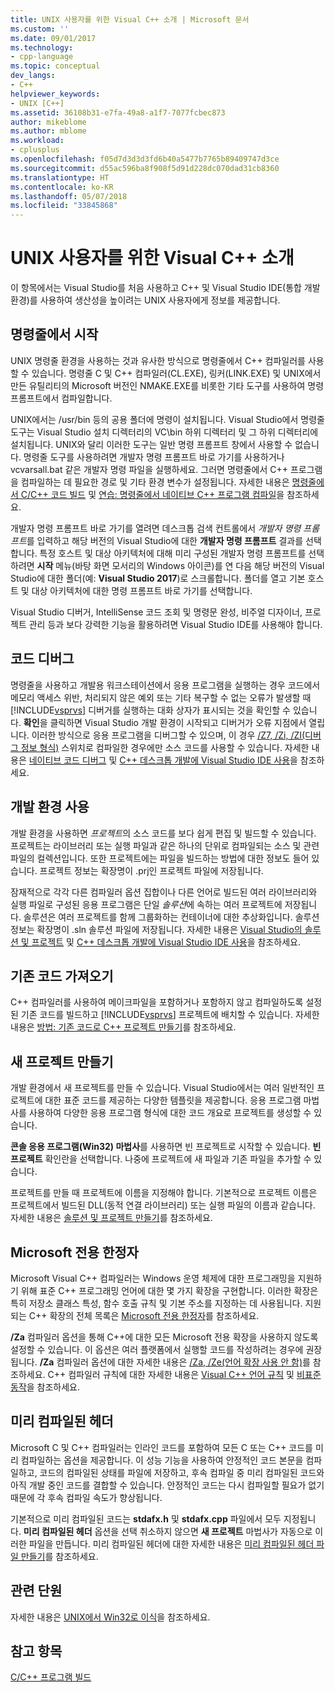 ```yaml
---
title: UNIX 사용자를 위한 Visual C++ 소개 | Microsoft 문서
ms.custom: ''
ms.date: 09/01/2017
ms.technology:
- cpp-language
ms.topic: conceptual
dev_langs:
- C++
helpviewer_keywords:
- UNIX [C++]
ms.assetid: 36108b31-e7fa-49a8-a1f7-7077fcbec873
author: mikeblome
ms.author: mblome
ms.workload:
- cplusplus
ms.openlocfilehash: f05d7d3d3d3fd6b40a5477b7765b89409747d3ce
ms.sourcegitcommit: d55ac596ba8f908f5d91d228dc070dad31cb8360
ms.translationtype: HT
ms.contentlocale: ko-KR
ms.lasthandoff: 05/07/2018
ms.locfileid: "33845868"
---
```

# <a name="introduction-to-visual-c-for-unix-users"></a>UNIX 사용자를 위한 Visual C++ 소개

이 항목에서는 Visual Studio를 처음 사용하고 C++ 및 Visual Studio IDE(통합 개발 환경)를 사용하여 생산성을 높이려는 UNIX 사용자에게 정보를 제공합니다.
  
## <a name="getting-started-on-the-command-line"></a>명령줄에서 시작  

UNIX 명령줄 환경을 사용하는 것과 유사한 방식으로 명령줄에서 C++ 컴파일러를 사용할 수 있습니다. 명령줄 C 및 C++ 컴파일러(CL.EXE), 링커(LINK.EXE) 및 UNIX에서 만든 유틸리티의 Microsoft 버전인 NMAKE.EXE를 비롯한 기타 도구를 사용하여 명령 프롬프트에서 컴파일합니다.  
  
UNIX에서는 /usr/bin 등의 공용 폴더에 명령이 설치됩니다. Visual Studio에서 명령줄 도구는 Visual Studio 설치 디렉터리의 VC\bin 하위 디렉터리 및 그 하위 디렉터리에 설치됩니다. UNIX와 달리 이러한 도구는 일반 명령 프롬프트 창에서 사용할 수 없습니다. 명령줄 도구를 사용하려면 개발자 명령 프롬프트 바로 가기를 사용하거나 vcvarsall.bat 같은 개발자 명령 파일을 실행하세요. 그러면 명령줄에서 C++ 프로그램을 컴파일하는 데 필요한 경로 및 기타 환경 변수가 설정됩니다. 자세한 내용은 [명령줄에서 C/C++ 코드 빌드](../build/building-on-the-command-line.md) 및 [연습: 명령줄에서 네이티브 C++ 프로그램 컴파일](../build/walkthrough-compiling-a-native-cpp-program-on-the-command-line.md)을 참조하세요.  
  
개발자 명령 프롬프트 바로 가기를 열려면 데스크톱 검색 컨트롤에서 *개발자 명령 프롬프트*를 입력하고 해당 버전의 Visual Studio에 대한 **개발자 명령 프롬프트** 결과를 선택합니다. 특정 호스트 및 대상 아키텍처에 대해 미리 구성된 개발자 명령 프롬프트를 선택하려면 **시작** 메뉴(바탕 화면 모서리의 Windows 아이콘)를 연 다음 해당 버전의 Visual Studio에 대한 폴더(예: **Visual Studio 2017**)로 스크롤합니다. 폴더를 열고 기본 호스트 및 대상 아키텍처에 대한 명령 프롬프트 바로 가기를 선택합니다.
  
Visual Studio 디버거, IntelliSense 코드 조회 및 명령문 완성, 비주얼 디자이너, 프로젝트 관리 등과 보다 강력한 기능을 활용하려면 Visual Studio IDE를 사용해야 합니다.  
  
## <a name="debugging-your-code"></a>코드 디버그  

명령줄을 사용하고 개발용 워크스테이션에서 응용 프로그램을 실행하는 경우 코드에서 메모리 액세스 위반, 처리되지 않은 예외 또는 기타 복구할 수 없는 오류가 발생할 때 [!INCLUDE[vsprvs](../assembler/masm/includes/vsprvs_md.md)] 디버거를 실행하는 대화 상자가 표시되는 것을 확인할 수 있습니다. **확인**을 클릭하면 Visual Studio 개발 환경이 시작되고 디버거가 오류 지점에서 열립니다. 이러한 방식으로 응용 프로그램을 디버그할 수 있으며, 이 경우 [/Z7, /Zi, /ZI(디버그 정보 형식)](../build/reference/z7-zi-zi-debug-information-format.md) 스위치로 컴파일한 경우에만 소스 코드를 사용할 수 있습니다. 자세한 내용은 [네이티브 코드 디버그](/visualstudio/debugger/debugging-native-code) 및 [C++ 데스크톱 개발에 Visual Studio IDE 사용](../ide/using-the-visual-studio-ide-for-cpp-desktop-development.md)을 참조하세요.  
  
## <a name="using-the-development-environment"></a>개발 환경 사용  

개발 환경을 사용하면 *프로젝트*의 소스 코드를 보다 쉽게 편집 및 빌드할 수 있습니다. 프로젝트는 라이브러리 또는 실행 파일과 같은 하나의 단위로 컴파일되는 소스 및 관련 파일의 컬렉션입니다. 또한 프로젝트에는 파일을 빌드하는 방법에 대한 정보도 들어 있습니다. 프로젝트 정보는 확장명이 .prj인 프로젝트 파일에 저장됩니다.  
  
잠재적으로 각각 다른 컴파일러 옵션 집합이나 다른 언어로 빌드된 여러 라이브러리와 실행 파일로 구성된 응용 프로그램은 단일 *솔루션*에 속하는 여러 프로젝트에 저장됩니다. 솔루션은 여러 프로젝트를 함께 그룹화하는 컨테이너에 대한 추상화입니다. 솔루션 정보는 확장명이 .sln 솔루션 파일에 저장됩니다. 자세한 내용은 [Visual Studio의 솔루션 및 프로젝트](/visualstudio/ide/solutions-and-projects-in-visual-studio) 및 [C++ 데스크톱 개발에 Visual Studio IDE 사용](../ide/using-the-visual-studio-ide-for-cpp-desktop-development.md)을 참조하세요.  
  
## <a name="importing-your-existing-code"></a>기존 코드 가져오기 
 
C++ 컴파일러를 사용하여 메이크파일을 포함하거나 포함하지 않고 컴파일하도록 설정된 기존 코드를 빌드하고 [!INCLUDE[vsprvs](../assembler/masm/includes/vsprvs_md.md)] 프로젝트에 배치할 수 있습니다. 자세한 내용은 [방법: 기존 코드로 C++ 프로젝트 만들기](../ide/how-to-create-a-cpp-project-from-existing-code.md)를 참조하세요.  
  
## <a name="creating-a-new-project"></a>새 프로젝트 만들기  

개발 환경에서 새 프로젝트를 만들 수 있습니다. Visual Studio에서는 여러 일반적인 프로젝트에 대한 표준 코드를 제공하는 다양한 템플릿을 제공합니다. 응용 프로그램 마법사를 사용하여 다양한 응용 프로그램 형식에 대한 코드 개요로 프로젝트를 생성할 수 있습니다.  
  
**콘솔 응용 프로그램(Win32) 마법사**를 사용하면 빈 프로젝트로 시작할 수 있습니다. **빈 프로젝트** 확인란을 선택합니다. 나중에 프로젝트에 새 파일과 기존 파일을 추가할 수 있습니다.  
  
프로젝트를 만들 때 프로젝트에 이름을 지정해야 합니다. 기본적으로 프로젝트 이름은 프로젝트에서 빌드된 DLL(동적 연결 라이브러리) 또는 실행 파일의 이름과 같습니다. 자세한 내용은 [솔루션 및 프로젝트 만들기](/visualstudio/ide/creating-solutions-and-projects)를 참조하세요.  
  
## <a name="microsoft-specific-modifiers"></a>Microsoft 전용 한정자  

Microsoft Visual C++ 컴파일러는 Windows 운영 체제에 대한 프로그래밍을 지원하기 위해 표준 C++ 프로그래밍 언어에 대한 몇 가지 확장을 구현합니다. 이러한 확장은 특히 저장소 클래스 특성, 함수 호출 규칙 및 기본 주소를 지정하는 데 사용됩니다. 지원되는 C++ 확장의 전체 목록은 [Microsoft 전용 한정자](../cpp/microsoft-specific-modifiers.md)를 참조하세요.  
  
**/Za** 컴파일러 옵션을 통해 C++에 대한 모든 Microsoft 전용 확장을 사용하지 않도록 설정할 수 있습니다. 이 옵션은 여러 플랫폼에서 실행할 코드를 작성하려는 경우에 권장됩니다. **/Za** 컴파일러 옵션에 대한 자세한 내용은 [/Za, /Ze(언어 확장 사용 안 함)](../build/reference/za-ze-disable-language-extensions.md)를 참조하세요. C++ 컴파일러 규칙에 대한 자세한 내용은 [Visual C++ 언어 규칙](../visual-cpp-language-conformance.md) 및 [비표준 동작](../cpp/nonstandard-behavior.md)을 참조하세요.  
  
## <a name="precompiled-headers"></a>미리 컴파일된 헤더  

Microsoft C 및 C++ 컴파일러는 인라인 코드를 포함하여 모든 C 또는 C++ 코드를 미리 컴파일하는 옵션을 제공합니다. 이 성능 기능을 사용하여 안정적인 코드 본문을 컴파일하고, 코드의 컴파일된 상태를 파일에 저장하고, 후속 컴파일 중 미리 컴파일된 코드와 아직 개발 중인 코드를 결합할 수 있습니다. 안정적인 코드는 다시 컴파일할 필요가 없기 때문에 각 후속 컴파일 속도가 향상됩니다.  
  
기본적으로 미리 컴파일된 코드는 **stdafx.h** 및 **stdafx.cpp** 파일에서 모두 지정됩니다. **미리 컴파일된 헤더** 옵션을 선택 취소하지 않으면 **새 프로젝트** 마법사가 자동으로 이러한 파일을 만듭니다. 미리 컴파일된 헤더에 대한 자세한 내용은 [미리 컴파일된 헤더 파일 만들기](../build/reference/creating-precompiled-header-files.md)를 참조하세요.  
  
## <a name="related-sections"></a>관련 단원  

자세한 내용은 [UNIX에서 Win32로 이식](../porting/porting-from-unix-to-win32.md)을 참조하세요.  
  
## <a name="see-also"></a>참고 항목  

[C/C++ 프로그램 빌드](../build/building-c-cpp-programs.md)